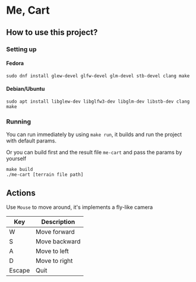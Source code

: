 # Me, Cart

## How to use this project?

### Setting up

#### Fedora

```
sudo dnf install glew-devel glfw-devel glm-devel stb-devel clang make
```

#### Debian/Ubuntu

```
sudo apt install libglew-dev libglfw3-dev libglm-dev libstb-dev clang make
```

### Running

You can run immediately by using `make run`, it builds and run the project with default params.

Or you can build first and the result file `me-cart` and pass the params by yourself
```
make build
./me-cart [terrain file path]
```

## Actions

Use `Mouse` to move around, it's implements a fly-like camera

| Key         | Description   |
| ----------- | ------------- |
| W           | Move forward  |
| S           | Move backward |
| A           | Move to left  |
| D           | Move to right |
| Escape      | Quit          |

